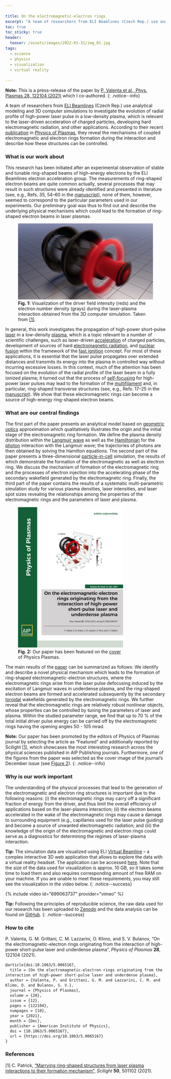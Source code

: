 ```yaml
---

title: On the electromagnetic-electron rings
excerpt: "A team of researchers from ELI Beamlines (Czech Rep.) use analytical modeling and 3D computer simulations to investigate the evolution of radial profile of high-power laser pulse in a low-density plasma, which is relevant to the laser-driven acceleration of charged particles, developing hard electromagnetic radiation, and other applications. According to their recent publication in Physics of Plasmas, they reveal the mechanisms of coupled electromagnetic and electron rings formation during the interaction and describe how these structures can be controlled."
toc: true
toc_sticky: true
header:
  teaser: /assets/images/2022-01-31/img_01.jpg
tags: 
  - science
  - physics
  - visualization
  - virtual reality

---
```


**Note:** This is a press-release of the paper by [P. Valenta et al., Phys. Plasmas 28, 122104 (2021)](https://doi.org/10.1063/5.0065167) which I co-authored.
{: .notice--info}

A team of researchers from [ELI Beamlines](https://www.eli-beams.eu) (Czech Rep.) use analytical modeling and 3D computer simulations to investigate the evolution of radial profile of high-power laser pulse in a low-density plasma, which is relevant to the laser-driven acceleration of charged particles, developing hard electromagnetic radiation, and other applications. According to their recent [publication](https://doi.org/10.1063/5.0065167) in [Physics of Plasmas](https://aip.scitation.org/journal/php), they reveal the mechanisms of coupled electromagnetic and electron rings formation during the interaction and describe how these structures can be controlled.

### What is our work about

This research has been initiated after an experimental observation of stable and tunable ring-shaped beams of high-energy electrons by the ELI Beamlines electron acceleration group. The measurements of ring-shaped electron beams are quite common actually, several processes that may result in such structures were already identified and presented in literature (see, e.g., Refs. 35, 54–60 in the [manuscript](https://doi.org/10.1063/5.0065167)), none of them, however, seemed to correspond to the particular parameters used in our experiments. Our preliminary goal was thus to find out and describe the underlying physical mechanisms which could lead to the formation of ring-shaped electron beams in laser plasmas.

<figure id="figure_1" style="max-width: 500px" class="align-center">
  <a href="/assets/images/2022-01-31/img_01.jpg" class="image-popup">
    <img src="/assets/images/2022-01-31/img_01.jpg" alt="Electromagnetic-electron rings">
  </a>
  <figcaption>
  <strong>Fig. 1:</strong> Visualization of the driver field intensity (reds) and the electron number density (grays) during the laser-plasma interaction obtained from the 3D computer simulation. Taken from <a href="#ref_1">[1]</a>.
  </figcaption>
</figure> 

In general, this work investigates the propagation of high-power short-pulse [laser](https://en.wikipedia.org/wiki/Laser) in a low-density [plasma](https://en.wikipedia.org/wiki/Plasma_(physics)), which is a topic relevant to a number of scientific challenges, such as laser-driven [acceleration](https://en.wikipedia.org/wiki/Plasma_acceleration) of charged particles, development of sources of hard [electromagnetic radiation](https://en.wikipedia.org/wiki/Electromagnetic_radiation), and [nuclear fusion](https://en.wikipedia.org/wiki/Nuclear_fusion) within the framework of the [fast ignition](https://en.wikipedia.org/wiki/Inertial_confinement_fusion#Fast_ignition_2) concept. For most of these applications, it is essential that the laser pulse propagates over extended distances and transmits its energy into the plasma in controlled way without incurring excessive losses. In this context, much of the attention has been focused on the evolution of the radial profile of the laser beam in a fully ionized plasma; it turned out that the process of [self-focusing](https://en.wikipedia.org/wiki/Self-focusing) for high-power laser pulses may lead to the formation of the [multifilament](https://en.wikipedia.org/wiki/Self-focusing#Filamentation) and, in particular, ring-shaped transverse structures (see, e.g., Refs. 17–25 in the [manuscript](https://doi.org/10.1063/5.0065167)). We show that these electromagnetic rings can become a source of high-energy ring-shaped electron beams. 

### What are our central findings

The first part of the paper presents an analytical model based on [geometric optics](https://en.wikipedia.org/wiki/Geometrical_optics) approximation which qualitatively illustrates the origin and the initial stage of the electromagnetic ring formation. We define the plasma density distribution within the [Langmuir wave](https://en.wikipedia.org/wiki/Plasma_oscillation) as well as the [Hamiltonian](https://en.wikipedia.org/wiki/Hamiltonian_mechanics) for the [photon](https://en.wikipedia.org/wiki/Photon) interaction with the Langmuir wave; the trajectories of photons are then obtained by solving the Hamilton equations. The second part of the paper presents a three-dimensional [particle-in-cell](https://en.wikipedia.org/wiki/Particle-in-cell) simulation, the results of which demonstrate the formation of the electromagnetic as well as electron ring. We discuss the mechanism of formation of the electromagnetic ring and the processes of electron injection into the accelerating phase of the secondary wakefield generated by the electromagnetic ring. Finally, the third part of the paper contains the results of a systematic multi-parametric simulation study for various plasma densities, laser intensities, and laser spot sizes revealing the relationships among the properties of the electromagnetic rings and the parameters of laser and plasma.

<figure id="figure_2" style="max-width: 330px" class="align-right">
  <a href="/assets/images/2022-01-31/img_02.jpg" class="image-popup">
    <img src="/assets/images/2022-01-31/img_02.jpg" alt="Cover of Physics of Plasmas">
  </a>
  <figcaption>
  <strong>Fig. 2:</strong> Our paper has been featured on the <a href="https://aip.scitation.org/action/showLargeCover?doi=10.1063%2Fphp.2021.28.issue-12" target="_blank">cover</a> of Physics Plasmas.
  </figcaption>
</figure> 

The main results of the [paper](https://doi.org/10.1063/5.0065167) can be summarized as follows: We identify and describe a novel physical mechanism which leads to the formation of ring-shaped electromagnetic-electron structures, where the electromagnetic rings arise from the laser pulse defocusing induced by the excitation of Langmuir waves in underdense plasma, and the ring-shaped electron beams are formed and accelerated subsequently by the secondary [toroidal](https://en.wikipedia.org/wiki/Toroidal) wakefields generated by the electromagnetic rings. We further reveal that the electromagnetic rings are relatively robust nonlinear objects, whose properties can be controlled by tuning the parameters of laser and plasma. Within the studied parameter range, we find that up to 70 % of the total initial driver pulse energy can be carried off by the electromagnetic rings having the opening angles 50 - 105 mrad.

**Note:** Our paper has been promoted by the editors of Physics of Plasmas journal by selecting the article as “Featured” and additionally reported by Scilight [[1](#ref_1)], which showcases the most interesting research across the physical sciences published in AIP Publishing journals. Furthermore, one of the figures from the paper was selected as the cover image of the journal’s December issue (see <a href="#figure_2">Figure 2</a>).
{: .notice--info}

### Why is our work important

The understanding of the physical processes that lead to the generation of the electromagnetic and electron ring structures is important due to the following reasons: (i) the electromagnetic rings may carry off a significant fraction of energy from the driver, and thus limit the overall efficiency of applications based on the laser-plasma interaction; (ii) the electron beams accelerated in the wake of the electromagnetic rings may cause a damage to surrounding equipment (e.g., capillaries used for the laser pulse guiding) and become a source of unwanted electromagnetic radiation; and (iii) the knowledge of the origin of the electromagnetic and electron rings could serve as a diagnostics for determining the regimes of laser-plasma interaction.

**Tip:** The simulation data are visualized using ELI [Virtual Beamline](https://www.eli-beams.eu/facility/computing-simulations/virtual-beamline/) – a complex interactive 3D web application that allows to explore the data with a virtual reality headset. The application can be accessed [here](https://valenpe7.github.io/5.0065167/). Note that the size of the data used for visualization is approx. 10 GB, so it takes some time to load them and also requires corresponding amount of free RAM on your machine. If you are unable to meet these requirements, you may still see the visualization in the video below. 
{: .notice--success}

{% include video id="699063737" provider="vimeo" %}


**Tip:** Following the principles of reproducible science, the raw data used for our research has been uploaded to [Zenodo](https://doi.org/10.5281/zenodo.5711100) and the data analysis can be found on [GitHub](https://github.com/valenpe7/5.0065167).
{: .notice--success}

### How to cite 

P. Valenta, G. M. Grittani, C. M. Lazzarini, O. Klimo, and S. V. Bulanov, “On the electromagnetic-electron rings originating from the interaction of high-power short-pulse laser and underdense plasma”, *Physics of Plasmas* **28**, 122104 (2021).

```
@article{doi:10.1063/5.0065167,
  title = {On the electromagnetic-electron rings originating from the interaction of high-power short-pulse laser and underdense plasma},
  author = {Valenta, P. and Grittani, G. M. and Lazzarini, C. M. and Klimo, O. and Bulanov, S. V.},
  journal = {Physics of Plasmas},
  volume = {28},
  issue = {12},
  pages = {122104},
  numpages = {10},
  year = {2021},
  month = {Dec},
  publisher = {American Institute of Physics},
  doi = {10.1063/5.0065167},
  url = {https://doi.org/10.1063/5.0065167}
}
```

### References

[<a id="ref_1">1</a>] C. Patrick, [“Marrying ring-shaped structures from laser plasma interactions to their formation mechanism”](https://aip.scitation.org/doi/10.1063/10.0008952), *Scilight* **50**, 501102 (2021).
